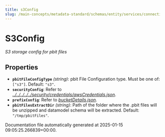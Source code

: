 ```yaml
---
title: s3Config
slug: /main-concepts/metadata-standard/schemas/entity/services/connections/dashboard/powerbi/s3config
---
```


# S3Config

*S3 storage config for pbit files*

## Properties

- **`pbitFileConfigType`** *(string)*: pbit File Configuration type. Must be one of: `["s3"]`. Default: `"s3"`.
- **`securityConfig`**: Refer to *[../../../../../security/credentials/awsCredentials.json](#/../../../../security/credentials/awsCredentials.json)*.
- **`prefixConfig`**: Refer to *[bucketDetails.json](#cketDetails.json)*.
- **`pbitFilesExtractDir`** *(string)*: Path of the folder where the .pbit files will be unzipped and datamodel schema will be extracted. Default: `"/tmp/pbitFiles"`.


Documentation file automatically generated at 2025-01-15 09:05:25.266839+00:00.
